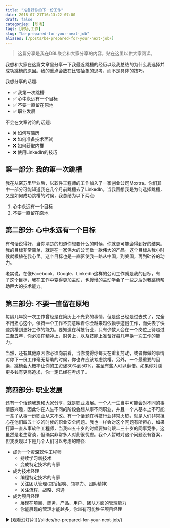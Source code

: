 ```yaml
---
title: "准备好你的下一份工作"
date: 2018-07-21T16:13:22-07:00
draft: false
categories: [职场]
tags: [职场,工作]
slug: "be-prepared-for-your-next-job"
aliases: [/posts/be-prepared-for-your-next-job/]
---
```


> 这篇分享是我在DBL聚会和大家分享的内容，贴在这里以供大家阅读。

我想和大家在这篇文章里分享一下我最近跳槽的经历以及我总结的为什么我选择并成功跳槽的原因。我的重点会放在比较抽象的思考，而不是具体的技巧。

<!--more-->

我想分享的话题:

- ✅ 我第一次跳槽
- ✅ 心中永远有一个目标
- ✅ 不要一直留在原地
- ✅ 职业发展

不会在文章讨论的话题:

- ❌ 如何写简历
- ❌ 如何准备技术面试
- ❌ 如何获取内推
- ❌ 使用LinkedIn的技巧

## 第一部分: 我的第一次跳槽

我在从密苏里毕业后，以软件工程师的工作加入了一家创业公司Moxtra。你们其中一部分可能知道我在几个月前跳槽去了LinkedIn。当我回想我是为何选择跳槽，又是如何成功跳槽的时候，我总结为以下两点:

1. 心中永远有一个目标
2. 不要一直留在原地

## 第二部分: 心中永远有一个目标

有句话说得好，当你清楚的知道你想要什么的时候，你就更可能会得到好的结果。我的目标非常简单，就是在一家伟大的公司做一款伟大的产品。这个目标从我小时候就根植在我心里。这个目标也是一直驱使我一路从中国，到美国，再到硅谷的动力。

老实说，在像Facebook、Google、LinkedIn这样的公司工作就是我的目标，有了这个目标，我在工作中变得更加主动，也慢慢的主动学会了一些之后对我跳槽帮助巨大的技术能力。

## 第三部分: 不要一直留在原地

每隔几年换一次工作曾经是在简历上不光彩的事情，但是这已经是过去式了，完全不用担心这个。保持一个工作不变意味着你会越来越依赖于这份工作，而失去了快速跳槽到更好工作的能力。要知道在科技行业，只有少数人会在一个岗位上待超过三至五年，你必须在精神上，财务上，以及技能上准备好每几年换一次工作的能力。

当然，还有其他原因你必须向前看，当你觉得你每天在重复劳动，或者你做的事情对你下一份工作毫无帮助的时候，你也许应该考虑跳槽。另外，一个最重要的因素，跳槽会大概率让你的工资涨30%到50%，甚至有些人可以翻倍。如果你对赚更多钱有更高追求，你一定已经在考虑了。

## 第四部分: 职业发展

还有一个话题我想和大家分享，就是职业发展。一个人一生当中可能会对不同的事情感兴趣，因此你在人生不同的阶段会想从事不同职业，并且一个人基本上不可能一辈子从事一份职业从来不改。有一个话题在科技行业非常火热，就是人们非常担心在他们四五十岁的时候的职业安全问题。我也一样会对这个问题有所担心，如果打算一直从事软件工程师，当我四五十岁的时候要如何跟二三十岁的同事竞争。这虽然是老生常谈，但确实非常多人对此很忧虑。我个人暂时对这个问题没有答案，但我发现以下是几个人们可以考虑的路径:

- 成为一个资深软件工程师
  - 持续学习新技术
  - 变成特定技术的专家
- 成为技术经理
  - 编程特定技术的专家
  - 关注团队管理(包括招聘、领导力、团队精神)
  - 关注流程、战略、沟通
- 成为项目经理
  - 展现在项目、商务、产品、用户、团队方面的管理能力
  - 你能展现的管理才能越多，你越有可能胜任项目经理

▶️ [观看幻灯片]](/slides/be-prepared-for-your-next-job/)